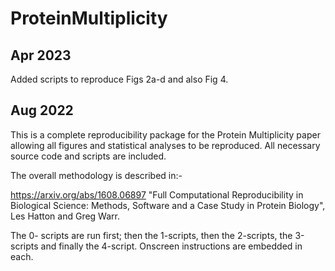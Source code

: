 # ProteinMultiplicity

## Apr 2023
Added scripts to reproduce Figs 2a-d and also Fig 4.

## Aug 2022

This is a complete reproducibility package for the Protein Multiplicity paper allowing all figures and statistical
analyses to be reproduced.  All necessary source code and scripts are included.

The overall methodology is described in:-

https://arxiv.org/abs/1608.06897  "Full Computational Reproducibility in Biological Science:
Methods, Software and a Case Study in Protein Biology", Les Hatton and Greg Warr.

The 0- scripts are run first; then the 1-scripts, then the 2-scripts, the 3-scripts and finally the
4-script.  Onscreen instructions are embedded in each.
